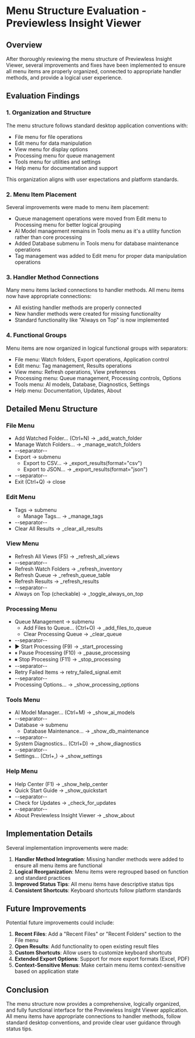 # Menu Structure Evaluation - Previewless Insight Viewer

## Overview

After thoroughly reviewing the menu structure of Previewless Insight Viewer, several improvements and fixes have been implemented to ensure all menu items are properly organized, connected to appropriate handler methods, and provide a logical user experience.

## Evaluation Findings

### 1. Organization and Structure

The menu structure follows standard desktop application conventions with:
- File menu for file operations
- Edit menu for data manipulation
- View menu for display options
- Processing menu for queue management
- Tools menu for utilities and settings
- Help menu for documentation and support

This organization aligns with user expectations and platform standards.

### 2. Menu Item Placement

Several improvements were made to menu item placement:
- Queue management operations were moved from Edit menu to Processing menu for better logical grouping
- AI Model management remains in Tools menu as it's a utility function rather than core processing
- Added Database submenu in Tools menu for database maintenance operations
- Tag management was added to Edit menu for proper data manipulation operations

### 3. Handler Method Connections

Many menu items lacked connections to handler methods. All menu items now have appropriate connections:
- All existing handler methods are properly connected
- New handler methods were created for missing functionality
- Standard functionality like "Always on Top" is now implemented

### 4. Functional Groups

Menu items are now organized in logical functional groups with separators:
- File menu: Watch folders, Export operations, Application control
- Edit menu: Tag management, Results operations
- View menu: Refresh operations, View preferences
- Processing menu: Queue management, Processing controls, Options
- Tools menu: AI models, Database, Diagnostics, Settings
- Help menu: Documentation, Updates, About

## Detailed Menu Structure

### File Menu
- Add Watched Folder... (Ctrl+N) → _add_watch_folder
- Manage Watch Folders... → _manage_watch_folders
- --separator--
- Export → submenu
  - Export to CSV... → _export_results(format="csv")
  - Export to JSON... → _export_results(format="json")
- --separator--
- Exit (Ctrl+Q) → close

### Edit Menu
- Tags → submenu
  - Manage Tags... → _manage_tags
- --separator--
- Clear All Results → _clear_all_results

### View Menu
- Refresh All Views (F5) → _refresh_all_views
- --separator--
- Refresh Watch Folders → _refresh_inventory
- Refresh Queue → _refresh_queue_table
- Refresh Results → _refresh_results
- --separator--
- Always on Top (checkable) → _toggle_always_on_top

### Processing Menu
- Queue Management → submenu
  - Add Files to Queue... (Ctrl+O) → _add_files_to_queue
  - Clear Processing Queue → _clear_queue
- --separator--
- ▶ Start Processing (F9) → _start_processing
- ⏸ Pause Processing (F10) → _pause_processing
- ⏹ Stop Processing (F11) → _stop_processing
- --separator--
- Retry Failed Items → retry_failed_signal.emit
- --separator--
- Processing Options... → _show_processing_options

### Tools Menu
- AI Model Manager... (Ctrl+M) → _show_ai_models
- --separator--
- Database → submenu
  - Database Maintenance... → _show_db_maintenance
- --separator--
- System Diagnostics... (Ctrl+D) → _show_diagnostics
- --separator--
- Settings... (Ctrl+,) → _show_settings

### Help Menu
- Help Center (F1) → _show_help_center
- Quick Start Guide → _show_quickstart
- --separator--
- Check for Updates → _check_for_updates
- --separator--
- About Previewless Insight Viewer → _show_about

## Implementation Details

Several implementation improvements were made:

1. **Handler Method Integration**: Missing handler methods were added to ensure all menu items are functional
2. **Logical Reorganization**: Menu items were regrouped based on function and standard practices
3. **Improved Status Tips**: All menu items have descriptive status tips
4. **Consistent Shortcuts**: Keyboard shortcuts follow platform standards

## Future Improvements

Potential future improvements could include:

1. **Recent Files**: Add a "Recent Files" or "Recent Folders" section to the File menu
2. **Open Results**: Add functionality to open existing result files
3. **Custom Shortcuts**: Allow users to customize keyboard shortcuts
4. **Extended Export Options**: Support for more export formats (Excel, PDF)
5. **Context-Sensitive Menus**: Make certain menu items context-sensitive based on application state

## Conclusion

The menu structure now provides a comprehensive, logically organized, and fully functional interface for the Previewless Insight Viewer application. All menu items have appropriate connections to handler methods, follow standard desktop conventions, and provide clear user guidance through status tips.